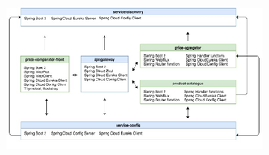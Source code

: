 ![In what order to compile the files](https://github.com/rgederin/microservices/blob/master/img/microservice.jpg)